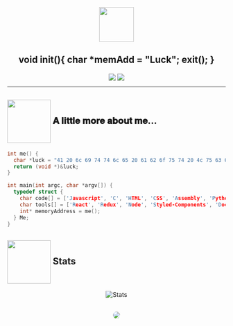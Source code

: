 <div align="center">
<img src="https://cdn130.picsart.com/311927672041201.gif?to=min&r=640" width="80" align="center" display="block">
<h2 align="center">void init(){ char *memAdd = "Luck"; exit(); }</h2>
</div>
<p align="center">
  <img align="center" src="https://img.shields.io/badge/Offensive%20Security-141321?style=flat-square&logo=Red-Hat"/>
  <img align="center" src="https://img.shields.io/badge/Developer-141321?style=flat-square&logo=hack-the-box"/>
</p>

-------

<h2><img src="https://64.media.tumblr.com/1d5636b2df207586d4b554fc42646286/tumblr_pa99n1MVNm1totduro1_500.gifv" width="100" align="center" display="block"> 𝐀 𝐥𝐢𝐭𝐭𝐥𝐞 𝐦𝐨𝐫𝐞 𝐚𝐛𝐨𝐮𝐭 𝐦𝐞...</h2>

```c
int me() {
  char *luck = "41 20 6c 69 74 74 6c 65 20 61 62 6f 75 74 20 4c 75 63 6b";
  return (void *)&luck;
}

int main(int argc, char *argv[]) {
  typedef struct {
    char code[] = ['Javascript', 'C', 'HTML', 'CSS', 'Assembly', 'Python', 'Java', 'C Sharp', 'C++'];
    char tools[] = ['React', 'Redux', 'Node', 'Styled-Components', 'Docker'];
    int* memoryAddress = me();
  } Me;
}
```

<h2><img src="https://64.media.tumblr.com/1d5636b2df207586d4b554fc42646286/tumblr_pa99n1MVNm1totduro1_500.gifv" width="100" align="center" display="block"> Stats</h2>

<p align="center">
<img src="https://github-readme-stats.vercel.app/api?username=Luck0101&show_icons=true&theme=shades-of-purple&bg_color=1C00ff00&hide_border=true" alt="Stats"/>
</p>
<br />

<div align="center">
  <img src="https://64.media.tumblr.com/1d5636b2df207586d4b554fc42646286/tumblr_pa99n1MVNm1totduro1_500.gifv" align="center" style="border-radius:50%">
</div>
